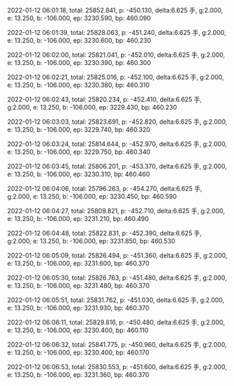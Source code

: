 2022-01-12 06:01:18, total: 25852.841, p: -450.130, delta:6.625 手, g:2.000, e: 13.250, b: -106.000, ep: 3230.590, bp: 460.090

2022-01-12 06:01:39, total: 25828.063, p: -451.240, delta:6.625 手, g:2.000, e: 13.250, b: -106.000, ep: 3230.600, bp: 460.230

2022-01-12 06:02:00, total: 25821.041, p: -452.010, delta:6.625 手, g:2.000, e: 13.250, b: -106.000, ep: 3230.390, bp: 460.300

2022-01-12 06:02:21, total: 25825.016, p: -452.100, delta:6.625 手, g:2.000, e: 13.250, b: -106.000, ep: 3230.380, bp: 460.310

2022-01-12 06:02:43, total: 25820.234, p: -452.410, delta:6.625 手, g:2.000, e: 13.250, b: -106.000, ep: 3229.430, bp: 460.230

2022-01-12 06:03:03, total: 25823.691, p: -452.820, delta:6.625 手, g:2.000, e: 13.250, b: -106.000, ep: 3229.740, bp: 460.320

2022-01-12 06:03:24, total: 25814.644, p: -452.970, delta:6.625 手, g:2.000, e: 13.250, b: -106.000, ep: 3229.750, bp: 460.340

2022-01-12 06:03:45, total: 25806.201, p: -453.370, delta:6.625 手, g:2.000, e: 13.250, b: -106.000, ep: 3230.310, bp: 460.460

2022-01-12 06:04:06, total: 25796.263, p: -454.270, delta:6.625 手, g:2.000, e: 13.250, b: -106.000, ep: 3230.450, bp: 460.590

2022-01-12 06:04:27, total: 25809.821, p: -452.710, delta:6.625 手, g:2.000, e: 13.250, b: -106.000, ep: 3231.210, bp: 460.490

2022-01-12 06:04:48, total: 25822.831, p: -452.390, delta:6.625 手, g:2.000, e: 13.250, b: -106.000, ep: 3231.850, bp: 460.530

2022-01-12 06:05:09, total: 25826.494, p: -451.360, delta:6.625 手, g:2.000, e: 13.250, b: -106.000, ep: 3231.600, bp: 460.370

2022-01-12 06:05:30, total: 25826.763, p: -451.480, delta:6.625 手, g:2.000, e: 13.250, b: -106.000, ep: 3231.480, bp: 460.370

2022-01-12 06:05:51, total: 25831.762, p: -451.030, delta:6.625 手, g:2.000, e: 13.250, b: -106.000, ep: 3231.930, bp: 460.370

2022-01-12 06:06:11, total: 25829.816, p: -450.480, delta:6.625 手, g:2.000, e: 13.250, b: -106.000, ep: 3230.400, bp: 460.110

2022-01-12 06:06:32, total: 25841.775, p: -450.960, delta:6.625 手, g:2.000, e: 13.250, b: -106.000, ep: 3230.400, bp: 460.170

2022-01-12 06:06:53, total: 25830.553, p: -451.600, delta:6.625 手, g:2.000, e: 13.250, b: -106.000, ep: 3231.360, bp: 460.370